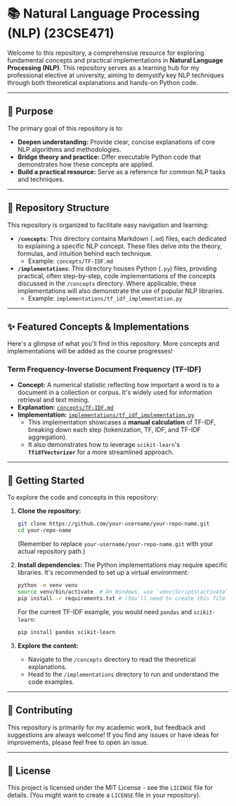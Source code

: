 # 📚 Natural Language Processing (NLP) (23CSE471)

Welcome to this repository, a comprehensive resource for exploring fundamental concepts and practical implementations in **Natural Language Processing (NLP)**. This repository serves as a learning hub for my professional elective at university, aiming to demystify key NLP techniques through both theoretical explanations and hands-on Python code.

-----

## 🎯 Purpose

The primary goal of this repository is to:

  * **Deepen understanding:** Provide clear, concise explanations of core NLP algorithms and methodologies.
  * **Bridge theory and practice:** Offer executable Python code that demonstrates how these concepts are applied.
  * **Build a practical resource:** Serve as a reference for common NLP tasks and techniques.

-----

## 📂 Repository Structure

This repository is organized to facilitate easy navigation and learning:

  * **`/concepts`**: This directory contains Markdown (`.md`) files, each dedicated to explaining a specific NLP concept. These files delve into the theory, formulas, and intuition behind each technique.
      * Example: `concepts/TF-IDF.md`
  * **`/implementations`**: This directory houses Python (`.py`) files, providing practical, often step-by-step, code implementations of the concepts discussed in the `/concepts` directory. Where applicable, these implementations will also demonstrate the use of popular NLP libraries.
      * Example: `implementations/tf_idf_implementation.py`

-----

## ✨ Featured Concepts & Implementations

Here's a glimpse of what you'll find in this repository. More concepts and implementations will be added as the course progresses\!

### **Term Frequency-Inverse Document Frequency (TF-IDF)**

  * **Concept:** A numerical statistic reflecting how important a word is to a document in a collection or corpus. It's widely used for information retrieval and text mining.
  * **Explanation:** [`concepts/TF-IDF.md`](https://www.google.com/search?q=./concepts/TF-IDF.md)
  * **Implementation:** [`implementations/tf_idf_implementation.py`](https://www.google.com/search?q=./implementations/tf_idf_implementation.py)
      * This implementation showcases a **manual calculation** of TF-IDF, breaking down each step (tokenization, TF, IDF, and TF-IDF aggregation).
      * It also demonstrates how to leverage `scikit-learn`'s **`TfidfVectorizer`** for a more streamlined approach.

-----

## 🚀 Getting Started

To explore the code and concepts in this repository:

1.  **Clone the repository:**

    ```bash
    git clone https://github.com/your-username/your-repo-name.git
    cd your-repo-name
    ```

    (Remember to replace `your-username/your-repo-name.git` with your actual repository path.)

2.  **Install dependencies:**
    The Python implementations may require specific libraries. It's recommended to set up a virtual environment:

    ```bash
    python -m venv venv
    source venv/bin/activate  # On Windows, use `venv\Scripts\activate`
    pip install -r requirements.txt # (You'll need to create this file based on your code's imports)
    ```

    For the current TF-IDF example, you would need `pandas` and `scikit-learn`:

    ```bash
    pip install pandas scikit-learn
    ```

3.  **Explore the content:**

      * Navigate to the `/concepts` directory to read the theoretical explanations.
      * Head to the `/implementations` directory to run and understand the code examples.

-----

## 🤝 Contributing

This repository is primarily for my academic work, but feedback and suggestions are always welcome\! If you find any issues or have ideas for improvements, please feel free to open an issue.

-----

## 📜 License

This project is licensed under the MIT License - see the `LICENSE` file for details. (You might want to create a `LICENSE` file in your repository).
